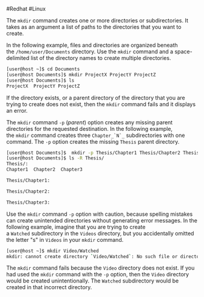 #Redhat #Linux 

The `mkdir` command creates one or more directories or subdirectories. It takes as an argument a list of paths to the directories that you want to create.

In the following example, files and directories are organized beneath the `/home/user/Documents` directory. Use the `mkdir` command and a space-delimited list of the directory names to create multiple directories.

```sh
[user@host ~]$ cd Documents
[user@host Documents]$ mkdir ProjectX ProjectY ProjectZ
[user@host Documents]$ ls
ProjectX  ProjectY ProjectZ
```

If the directory exists, or a parent directory of the directory that you are trying to create does not exist, then the `mkdir` command fails and it displays an error.

The `mkdir` command `-p` (_parent_) option creates any missing parent directories for the requested destination. In the following example, the `mkdir` command creates three ``Chapter_`N`_`` subdirectories with one command. The `-p` option creates the missing `Thesis` parent directory.

```bash
[user@host Documents]$  mkdir -p Thesis/Chapter1 Thesis/Chapter2 Thesis/Chapter3
[user@host Documents]$ ls -R Thesis/
Thesis/:
Chapter1  Chapter2  Chapter3

Thesis/Chapter1:

Thesis/Chapter2:

Thesis/Chapter3:
```

Use the `mkdir` command `-p` option with caution, because spelling mistakes can create unintended directories without generating error messages. In the following example, imagine that you are trying to create a `Watched` subdirectory in the `Videos` directory, but you accidentally omitted the letter "s" in `Videos` in your `mkdir` command.

```sh
[user@host ~]$ mkdir Video/Watched
mkdir: cannot create directory `Video/Watched`: No such file or directory
```

The `mkdir` command fails because the `Video` directory does not exist. If you had used the `mkdir` command with the `-p` option, then the `Video` directory would be created unintentionally. The `Watched` subdirectory would be created in that incorrect directory.
